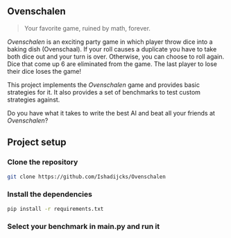 ## Ovenschalen

> Your favorite game, ruined by math, forever.

_Ovenschalen_ is an exciting party game in which player throw dice into a baking dish (Ovenschaal).
If your roll causes a duplicate you have to take both dice out and your turn is over.
Otherwise, you can choose to roll again. Dice that come up 6 are eliminated from the game.
The last player to lose their dice loses the game!

This project implements the _Ovenschalen_ game and provides basic strategies for it.
It also provides a set of benchmarks to test custom strategies against.

Do you have what it takes to write the best AI and beat all your friends at _Ovenschalen_?

## Project setup

### Clone the repository

```sh
git clone https://github.com/Ishadijcks/Ovenschalen
```

### Install the dependencies

```sh
pip install -r requirements.txt
```

### Select your benchmark in main.py and run it